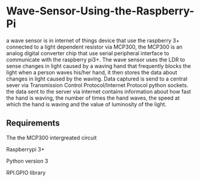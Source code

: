 # Wave-Sensor-Using-the-Raspberry-Pi
 a wave sensor is in internet of things device that use the raspberry 3+ connected to a light dependent resistor via MCP300, the MCP300 is an analog digital converter chip that use serial peripheral interface to communicate with the raspberry pi3+. The wave sensor uses the LDR to sense changes in light caused by a waving hand that frequently blocks the light when a person waves his/her hand, it then stores the data about changes in light caused by the waving. Data captured is send to a central sever via Transmission Control Protocol/Internet Protocol python sockets. the data sent to the server via internet contains information about how fast the hand is waving, the number of times the hand waves, the speed at which the hand is waving and the value of luminosity of the light.
 
 Requirements
 ---
 
The the MCP300 intergreated circuit

Raspberrypi 3+

Python version 3

RPI.GPIO library
